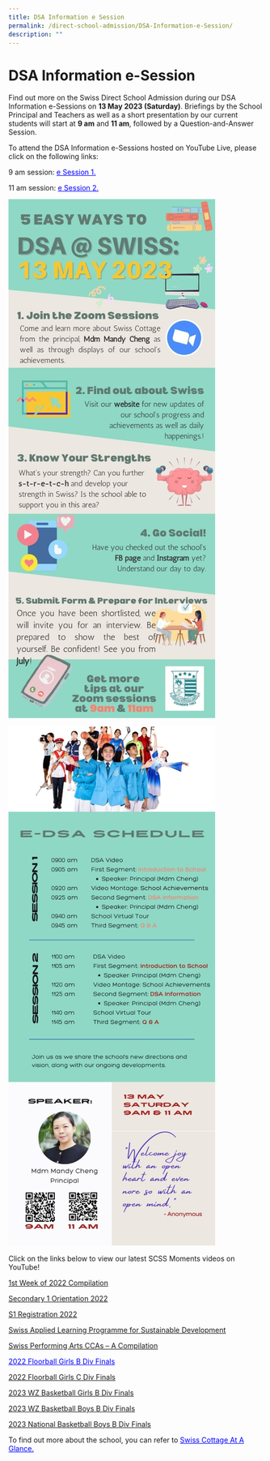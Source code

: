 ```yaml
---
title: DSA Information e Session
permalink: /direct-school-admission/DSA-Information-e-Session/
description: ""
---
```

DSA Information e-Session
=========================

Find out more on the Swiss Direct School Admission during our DSA Information e-Sessions on&nbsp;**13 May 2023 (Saturday)**. Briefings by the School Principal and Teachers as well as a short presentation by our current students will start at&nbsp;**9 am**&nbsp;and&nbsp;**11 am**, followed by a Question-and-Answer Session. 

To attend the DSA Information e-Sessions hosted on YouTube Live, please click on the following links:

9 am session: <a style="color:blue;" href="https://www.youtube.com/watch?v=Dxfq94AWEb8">e Session 1.</a>

11 am session: <a style="color:blue;" href="https://www.youtube.com/watch?v=4HO7Gb_ZikY">e Session 2.</a>

![DSA Brochure(1)](/images/Direct%20School%20Admission/dsa%20brochure(1).jpeg)



![DSA Brochure(2)](/images/Direct%20School%20Admission/dsa%20brochure(2).jpeg)


Click on the links below to view our latest SCSS Moments videos on YouTube!

[1st&nbsp;Week of 2022 Compilation](https://www.youtube.com/watch?v=vPe_g0NY-ck&amp;t=12s)

[Secondary 1 Orientation 2022](https://www.youtube.com/watch?v=XgXm9gBIfes)

[S1 Registration 2022](https://www.youtube.com/watch?v=FdgZZ9Lm9Ho&amp;t=660s)

[Swiss Applied Learning Programme for Sustainable Development](https://www.youtube.com/watch?app=desktop&amp;v=HHC2XP9fcfQ)

[Swiss Performing Arts CCAs – A Compilation](https://www.youtube.com/watch?v=xt521QxMVaA&amp;feature=youtu.be)

<a style="color:blue;" href="https://www.youtube.com/watch?v=9xF9Ax1j98k">2022 Floorball Girls B Div Finals</a>

<a href="https://www.youtube.com/watch?v=QheNr_SJkV4">2022 Floorball Girls C Div Finals</a>

<a href="https://www.youtube.com/watch?v=BLSV6RVhkZg">2023 WZ Basketball Girls B Div Finals</a>

<a href="https://www.youtube.com/watch?v=O15LLQIlero">2023 WZ Basketball Boys B Div Finals</a>

<a href="https://www.youtube.com/watch?v=6Za-KSqM-hM">2023 National Basketball Boys B Div Finals</a>

To find out more about the school, you can refer to&nbsp;<a style="color:blue;" href="/files/Direct%20School%20Admission/2021-At-a-glance-new.pdf">Swiss Cottage At A Glance.</a>